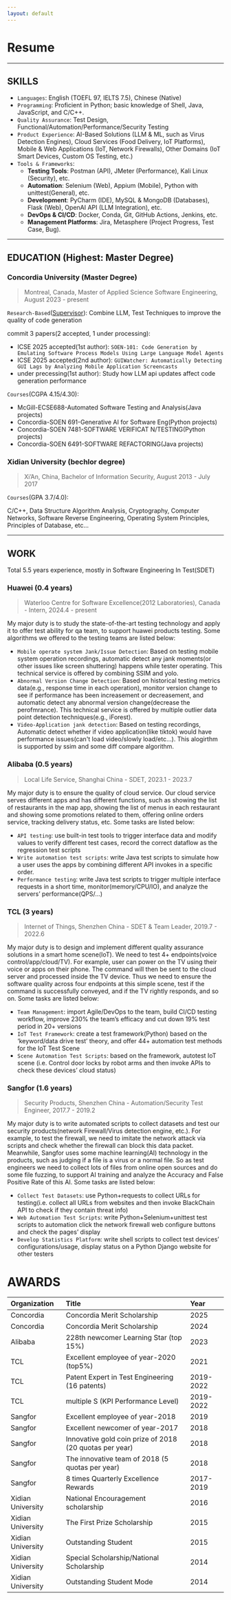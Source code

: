 ```yaml
---
layout: default
---
```


# Resume

---

## SKILLS

- `Languages`: English (TOEFL 97, IELTS 7.5), Chinese (Native)
- `Programming`: Proficient in Python; basic knowledge of Shell, Java, JavaScript, and C/C++.
- `Quality Assurance`: Test Design, Functional/Automation/Performance/Security Testing
- `Product Experience`: AI-Based Solutions (LLM & ML, such as Virus Detection Engines), Cloud Services (Food Delivery, IoT Platforms), Mobile & Web Applications (IoT, Network Firewalls), Other Domains (IoT Smart Devices, Custom OS Testing, etc.)
- `Tools & Frameworks`:
  - **Testing Tools**: Postman (API), JMeter (Performance), Kali Linux (Security), etc.
  - **Automation**: Selenium (Web), Appium (Mobile), Python with unittest(General), etc.
  - **Development**: PyCharm (IDE), MySQL & MongoDB (Databases), Flask (Web), OpenAI API (LLM Integration), etc.
  - **DevOps & CI/CD**: Docker, Conda, Git, GitHub Actions, Jenkins, etc.
  - **Management Platforms**: Jira, Metasphere (Project Progress, Test Case, Bug).

---

## EDUCATION (Highest: Master Degree)

### Concordia University (Master Degree)

> Montreal, Canada, Master of Applied Science Software Engineering, August 2023 - present

`Research-Based`([Supervisor](https://petertsehsun.github.io/)): Combine LLM, Test Techniques to improve the quality of code generation

commit 3 papers(2 accepted, 1 under processing):

* ICSE 2025 accepted(1st author): `SOEN-101: Code Generation by Emulating Software Process Models Using Large Language Model Agents`
* ICSE 2025 accepted(2nd author): `GUIWatcher: Automatically Detecting GUI Lags by Analyzing Mobile Application Screencasts`
* under precessing(1st author): Study how LLM api updates affect code generation performance

`Courses`(CGPA 4.15/4.30): 

* McGill-ECSE688-Automated Software Testing and Analysis(Java projects)
* Concordia-SOEN 691-Generative AI for Software Eng(Python projects)
* Concordia-SOEN 7481-SOFTWARE VERIFICAT N/TESTING(Python projects)
* Concordia-SOEN 6491-SOFTWARE REFACTORING(Java projects)

### Xidian University (bechlor degree)

> Xi’An, China, Bachelor of Information Security, August 2013 - July 2017

`Courses`(GPA 3.7/4.0):

C/C++, Data Structure Algorithm Analysis, Cryptography, Computer Networks,
Software Reverse Engineering, Operating System Principles, Principles of Database, etc...

---

## WORK 

Total 5.5 years experience, mostly in Software Engineering In Test(SDET)

### Huawei (0.4 years)

> Waterloo Centre for Software Excellence(2012 Laboratories), Canada - Intern, 2024.4 - present

My major duty is to study the state-of-the-art testing technology and apply it to offer test ability for qa team, to support huawei products testing. Some algorithms we offered to the testing teams are listed below:

* `Mobile operate system Jank/Issue Detection`: Based on testing mobile system operation recordings, automatic detect any jank moments(or other issues like screen shuttering) happens while tester operating. This technical service is offered by combining SSIM and yolo.
* `Abnormal Version Change Detection`: Based on historical testing metrics data(e.g., response time in each operation), monitor version change to see if performance has been increasement or decreasement, and automatic detect any abnormal version change(decrease the perofmrance). This technical service is offered by multiple outlier data point detection techniques(e.g., iForest).
* `Video-Application jank detection`: Based on testing recordings, Automatic detect whether if video application(like tiktok) would have performance issues(can't load video/slowly load/etc...). This alogirthm is supported by ssim and some diff compare algorithm.

### Alibaba (0.5 years)

> Local Life Service, Shanghai China - SDET, 2023.1 - 2023.7

My major duty is to ensure the quality of cloud service. Our cloud service serves different apps
and has different functions, such as showing the list of restaurants in the map app, showing the
list of menus in each restaurant and showing some promotions related to them, offering online
orders service, tracking delivery status, etc. Some tasks are listed below:

* `API testing`: use built-in test tools to trigger interface data and modify values to verify different test cases, record the correct dataflow as the regression test scripts
* `Write automation test scripts`: write Java test scripts to simulate how a user uses the apps by combining different API invokes in a specific order. 
* `Performance testing`: write Java test scripts to trigger multiple interface requests in a short time, monitor(memory/CPU/IO), and analyze the servers’ performance(QPS/…)

### TCL (3 years)

> Internet of Things, Shenzhen China - SDET & Team Leader, 2019.7 - 2022.6

My major duty is to design and implement different quality assurance solutions in a smart home
scene(IoT). We need to test 4+ endpoints(voice control/app/cloud/TV). For example, user can
power on the TV using their voice or apps on their phone. The command will then be sent to
the cloud server and processed inside the TV device. Thus we need to ensure the software
quality across four endpoints at this simple scene, test if the command is successfully
conveyed, and if the TV rightly responds, and so on. Some tasks are listed below:

* `Team Management`: import Agile/DevOps to the team, build CI/CD testing workflow, improve 230% the team’s efficacy and cut down 19% test period in 20+ versions
* `IoT Test Framework`: create a test framework(Python) based on the ‘keyword/data drive test’ theory, and offer 44+ automation test methods for the IoT Test Scene
* `Scene Automation Test Scripts`: based on the framework, autotest IoT scene (i.e. Control door locks by robot arms and then invoke APIs to check these devices’ cloud status)

### Sangfor (1.6 years)

> Security Products, Shenzhen China - Automation/Security Test Engineer, 2017.7 - 2019.2

My major duty is to write automated scripts to collect datasets and test our security
products(network Firewall/Virus detection engine, etc.). For example, to test the firewall, we
need to imitate the network attack via scripts and check whether the firewall can block this data
packet. Meanwhile, Sangfor uses some machine learning(AI) technology in the products, such
as judging if a file is a virus or a normal file. So as test engineers we need to collect lots of files
from online open sources and do some file fuzzing, to support AI training and analyze the
Accuracy and False Positive Rate of this AI. Some tasks are listed below:

* `Collect Test Datasets`: use Python+requests to collect URLs for testing(i.e. collect all URLs from websites and then invoke BlackChain API to check if they contain threat info)
* `Web Automation Test Scripts`: write Python+Selenium+unittest test scripts to automation click the network firewall web configure buttons and check the pages’ display
* `Develop Statistics Platform`: write shell scripts to collect test devices’ configurations/usage, display status on a Python Django website for other testers

# AWARDS

| Organization        | Title          | Year      |
|:-------------|:------------------|:----------|
| Concordia           | Concordia Merit Scholarship | 2025      |
| Concordia           | Concordia Merit Scholarship | 2024      |
| Alibaba | 228th newcomer Learning Star (top 15%)   | 2023      |
| TCL           | Excellent employee of year-2020 (top5%)      | 2021      |
| TCL           | Patent Expert in Test Engineering (16 patents)      | 2019-2022 |
| TCL           | multiple S (KPI Performance Level) | 2019-2022 |
| Sangfor           | Excellent employee of year-2018 | 2019      |
| Sangfor           | Excellent newcomer of year-2017 | 2018      |
| Sangfor           | Innovative gold coin prize of 2018 (20 quotas per year) | 2018      |
| Sangfor           | The innovative team of 2018 (5 quotas per year) | 2018      |
| Sangfor           | 8 times Quarterly Excellence Rewards | 2017-2019 |
| Xidian University           | National Encouragement scholarship | 2016      |
| Xidian University           | The First Prize Scholarship | 2015      |
| Xidian University           | Outstanding Student | 2015      |
| Xidian University           | Special Scholarship/National Scholarship | 2014      |
| Xidian University           | Outstanding Student Mode | 2014      |
